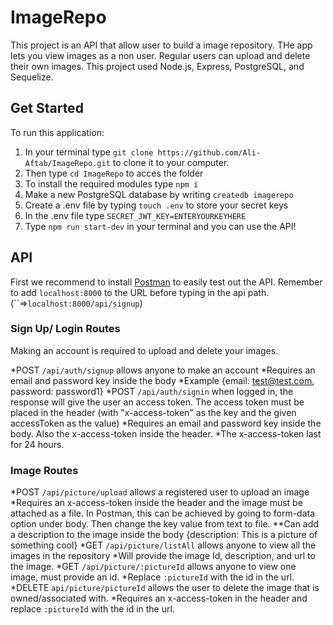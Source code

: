 # ImageRepo

This project is an API that allow user to build a image repository. THe app lets you view images as a non user. Regular users can upload and delete their own images. This project used Node.js, Express, PostgreSQL, and Sequelize.

## Get Started

To run this application:

1.  In your terminal type `git clone https://github.com/Ali-Aftab/ImageRepo.git` to clone it to your computer.
2.  Then type `cd ImageRepo` to acces the folder
3.  To install the required modules type `npm i`
4.  Make a new PostgreSQL database by writing `createdb imagerepo`
5.  Create a .env file by typing `touch .env` to store your secret keys
6.  In the .env file type `SECRET_JWT_KEY=ENTERYOURKEYHERE`
7.  Type `npm run start-dev` in your terminal and you can use the API!

## API

First we recommend to install [Postman](https://www.postman.com/) to easily test out the API. Remember to add `localhost:8000` to the URL before typing in the api path. (``=>`localhost:8000/api/signup`)

### Sign Up/ Login Routes

Making an account is required to upload and delete your images.

*POST `/api/auth/signup` allows anyone to make an account
*Requires an email and password key inside the body
*Example {email: test@test.com, password: password1}
*POST `/api/auth/signin` when logged in, the response will give the user an access token. The access token must be placed in the header (with "x-access-token" as the key and the given accessToken as the value)
*Requires an email and password key inside the body. Also the x-access-token inside the header.
*The x-access-token last for 24 hours.

### Image Routes

*POST `/api/picture/upload` allows a registered user to upload an image
*Requires an x-access-token inside the header and the image must be attached as a file. In Postman, this can be achieved by going to form-data option under body. Then change the key value from text to file.
**Can add a description to the image inside the body {description: This is a picture of something cool}
*GET `/api/picture/listAll` allows anyone to view all the images in the repository
*Will provide the image Id, description, and url to the image.
*GET `/api/picture/:pictureId` allows anyone to view one image, must provide an id.
*Replace `:pictureId` with the id in the url.
*DELETE `api/picture/pictureId` allows the user to delete the image that is owned/associated with.
\*Requires an x-access-token in the header and replace `:pictureId` with the id in the url.
